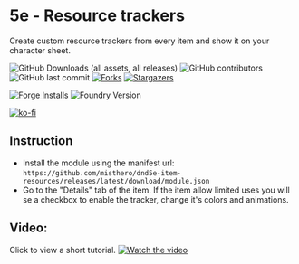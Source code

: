 # 5e - Resource trackers
Create custom resource trackers from every item and show it on your character sheet.

![GitHub Downloads (all assets, all releases)][download-shield] ![GitHub contributors][contributor-shield] ![GitHub last commit][last-commit-shield] [![Forks][forks-shield]][forks-url] [![Stargazers][stars-shield]][stars-url]

[![Forge Installs][forge-installs]][forge-link] ![Foundry Version](https://img.shields.io/endpoint?label=Foundry%20VTT%20versions:&url=https://foundryshields.com/version?url=https://raw.githubusercontent.com/misthero/dnd5e-item-resources/main/module.json)

[![ko-fi](https://img.shields.io/badge/ko--fi-Support%20Me-red?style=flat-square&logo=ko-fi)](https://ko-fi.com/misthero)

## Instruction
- Install the module using the manifest url:  `https://github.com/misthero/dnd5e-item-resources/releases/latest/download/module.json`
- Go to the "Details" tab of the item. If the item allow limited uses you will se a checkbox to enable the tracker, change it's colors and animations.

## Video:
Click to view a short tutorial.
[![Watch the video](https://i.postimg.cc/xjJRnTFh/screenshot-2025-06-03.png)](https://youtu.be/tFYAjJ_s71Y)



[issues]: https://github.com/misthero/dnd5e-item-resources/issues
[forks-shield]: https://img.shields.io/github/forks/misthero/dnd5e-item-resources.svg?style=flat-round
[forks-url]: https://github.com/forks/misthero/dnd5e-item-resources/network/members
[stars-shield]: https://img.shields.io/github/stars/misthero/dnd5e-item-resources.svg?style=flat-round
[stars-url]: https://github.com/misthero/dnd5e-item-resources/stargazers
[download-shield]: https://img.shields.io/github/downloads/misthero/dnd5e-item-resources/total?label=Latest%20Downloads
[contributor-shield]: https://img.shields.io/github/contributors/misthero/dnd5e-item-resources?label=Contributors
[last-commit-shield]: https://img.shields.io/github/last-commit/misthero/dnd5e-item-resources?label=Last%20Commit
[forge-installs]: https://img.shields.io/badge/dynamic/json?label=Forge%20Installs&query=package.installs&suffix=%25&url=https://forge-vtt.com/api/bazaar/package/dnd5e-item-resources&colorB=blueviolet
[forge-link]: https://forge-vtt.com/bazaar#package=dnd5e-item-resources
